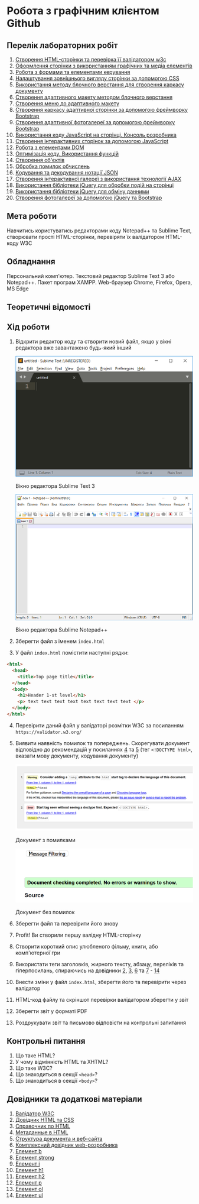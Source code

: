 # Робота з графічним клієнтом Github

## Перелік лабораторних робіт

1.  [Створення HTML-сторінки та перевірка її валідатором w3c](lab-01.md)
2.  [Оформлення сторінки з використанням графічних та медіа елементів](lab-02.md)
3.  [Робота з формами та елементами керування](lab-03.md)
4.  [Налаштування зовнішнього вигляду сторінки за допомогою CSS](lab-04.md)
5.  [Використання методу блочного верстання для створення каркасу документу](lab-05.md)
6.  [Створення адаптивного макету методом блочного верстання](lab-06.md)
7.  [Створення меню до адаптивного макету](lab-07.md)
8.  [Створення каркасу адаптивної сторінки за допомогою фреймворку Bootstrap](lab-08.md)
9.  [Створення адаптивної фотогалереї за допомогою фреймворку Bootstrap](lab-09.md)
10. [Використання коду JavaScript на сторінці. Консоль розробника](lab-10.md)
11. [Створення інтерактивних сторінок за допомогою JavaScript](lab-11.md)
12. [Робота з елементами DOM](lab-12.md)
13. [Оптимізація коду. Використання функцій](lab-13.md)
14. [Створення об'єктів](lab-14.md)
15. [Обробка помилок обчислень](lab-15.md)
16. [Кодування та декодування нотації JSON](lab-16.md)
17. [Створення інтерактивної галереї з використання технології AJAX](lab-17.md)
18. [Використання бібліотеки jQuery для обробки подій на сторінці](lab-18.md)
19. [Використання бібліотеки jQuery для обміну данними](lab-19.md)
20. [Створення фотогалереї за допомогою jQuery та Bootstrap](lab-20.md)

## Мета роботи

Навчитись користуватись редакторами коду Notepad++ та Sublime Text, створювати прості HTML-сторінки, перевіряти їх валідатором HTML-коду W3C

## Обладнання

Персональний комп'ютер. Текстовий редактор Sublime Text 3 або Notepad++. Пакет програм XAMPP. Web-браузер Chrome, Firefox, Opera, MS Edge

## Теоретичні відомості

## Хід роботи
1.  Відкрити редактор коду та створити новий файл, якщо у вікні редактора вже завантажено будь-який інший
    
    ![](img/0101.png)
    
    Вікно редактора Sublime Text 3
    
    ![](img/0102.png)
    
    Вікно редактора Sublime Notepad++
    
2.  Зберегти файл з іменем `index.html`
3.  У файл `index.html` помістити наступні рядки:
```html   
<html>
  <head>
    <title>Top page title</title>
  </head>
  <body>
    <h1>Header 1-st level</h1>
    <p> text text text text text text text text </p>
  </body>
</html>
```
    
4.  Перевірити даний файл у валідаторі розмітки W3C за посиланням `https://validator.w3.org/`
5.  Виявити наявність помилок та попереджень. Скорегувати документ відповідно до рекомендацій у посиланнях [4](#link04) та [5](#link05) (тег `<!DOCTYPE html>`, вказати мову документу, кодування документу)
    
    ![](img/0103.png)
    
    Документ з помилками
    
    ![](img/0104.png)
    
    Документ без помилок
    
6.  Зберегти файл та перевірити його знову
7.  Profit! Ви створили першу валідну HTML-сторінку
8.  Створити короткий опис улюбленого фільму, книги, або комп'ютерної гри
9.  Використати теги заголовків, жирного тексту, абзацу, переліків та гіперпосилань, спираючись на довідники [2](#link02), [3](#link03), [6](#link06) та [7](#link07) - [14](#link14)
10.  Внести зміни у файл `index.html`, зберегти його та перевірити через валідатор
11.  HTML-код файлу та скріншот перевірки валідатором зберегти у звіт
12.  Зберегти звіт у форматі PDF
13.  Роздрукувати звіт та письмово відповісти на контрольні запитання

## Контрольні питання

1.  Що таке HTML?
2.  У чому відмінність HTML та XHTML?
3.  Що таке W3C?
4.  Що знаходиться в секції `<head>`?
5.  Що знаходиться в секції `<body>`?

## Довідники та додаткові матеріали

1.  [Валідатор W3C](https://validator.w3.org/)
2.  [Довідник HTML та CSS](https://css.in.ua/)
3.  [Справочник по HTML](http://htmlbook.ru/)
4.  [Метаданные в HTML](https://developer.mozilla.org/ru/docs/Learn/HTML/%D0%92%D0%B2%D0%B5%D0%B4%D0%B5%D0%BD%D0%B8%D0%B5_%D0%B2_HTML/The_head_metadata_in_HTML)
5.  [Структура документа и веб-сайта](https://developer.mozilla.org/ru/docs/Learn/HTML/%D0%92%D0%B2%D0%B5%D0%B4%D0%B5%D0%BD%D0%B8%D0%B5_%D0%B2_HTML/%D0%A1%D1%82%D1%80%D1%83%D0%BA%D1%82%D1%83%D1%80%D0%B0_%D0%B4%D0%BE%D0%BA%D1%83%D0%BC%D0%B5%D0%BD%D1%82%D0%B0_%D0%B8_%D0%B2%D0%B5%D0%B1-%D1%81%D0%B0%D0%B9%D1%82%D0%B0)
6.  [Комплексний довідник web-розробника](https://www.w3schools.com/)
7.  [Елемент b](https://developer.mozilla.org/ru/docs/Web/HTML/Element/b)
8.  [Елемент strong](https://developer.mozilla.org/ru/docs/Web/HTML/Element/strong)
9.  [Елемент i](https://developer.mozilla.org/ru/docs/Web/HTML/Element/i)
10.  [Елемент h1](https://developer.mozilla.org/ru/docs/Web/HTML/Element/h1)
11.  [Елемент h2](https://developer.mozilla.org/ru/docs/Web/HTML/Element/h2)
12.  [Елемент p](https://developer.mozilla.org/ru/docs/Web/HTML/Element/p)
13.  [Елемент ol](https://developer.mozilla.org/ru/docs/Web/HTML/Element/ol)
14.  [Елемент ul](https://developer.mozilla.org/ru/docs/Web/HTML/Element/ul)
